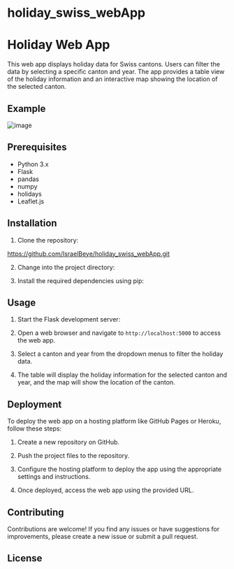 # holiday_swiss_webApp
# Holiday Web App

This web app displays holiday data for Swiss cantons. Users can filter the data by selecting a specific canton and year. The app provides a table view of the holiday information and an interactive map showing the location of the selected canton.

## Example
![image](https://github.com/IsraelBeye/holiday_swiss_webApp/assets/139361273/1d47dad2-c8b8-4fd6-820b-0b2df30fb8f6)


## Prerequisites

- Python 3.x
- Flask
- pandas
- numpy
- holidays
- Leaflet.js

## Installation

1. Clone the repository:

https://github.com/IsraelBeye/holiday_swiss_webApp.git

2. Change into the project directory:


3. Install the required dependencies using pip:


## Usage

1. Start the Flask development server:


2. Open a web browser and navigate to `http://localhost:5000` to access the web app.

3. Select a canton and year from the dropdown menus to filter the holiday data.

4. The table will display the holiday information for the selected canton and year, and the map will show the location of the canton.

## Deployment

To deploy the web app on a hosting platform like GitHub Pages or Heroku, follow these steps:

1. Create a new repository on GitHub.

2. Push the project files to the repository.

3. Configure the hosting platform to deploy the app using the appropriate settings and instructions.

4. Once deployed, access the web app using the provided URL.

## Contributing

Contributions are welcome! If you find any issues or have suggestions for improvements, please create a new issue or submit a pull request.

## License

